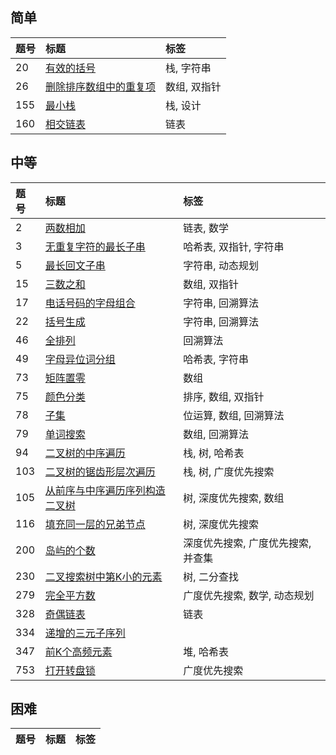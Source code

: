 ## 简单

| 题号 | 标题 | 标签 |
| :--- | :--- | :--- |
| 20 | [有效的括号][020] | 栈, 字符串 |
| 26 | [删除排序数组中的重复项][026] | 数组, 双指针 |
| 155 | [最小栈][155] | 栈, 设计 |
| 160 | [相交链表][160] | 链表 |

## 中等

| 题号 | 标题 | 标签 |
| :--- | :--- | :--- |
| 2 | [两数相加][002] | 链表, 数学 |
| 3 | [无重复字符的最长子串][003] | 哈希表, 双指针, 字符串 |
| 5 | [最长回文子串][005] | 字符串, 动态规划 |
| 15 | [三数之和][015] | 数组, 双指针 |
| 17 | [电话号码的字母组合][017] | 字符串, 回溯算法 |
| 22 | [括号生成][022] | 字符串, 回溯算法 |
| 46 | [全排列][046] | 回溯算法 |
| 49 | [字母异位词分组][049] | 哈希表, 字符串 |
| 73 | [矩阵置零][073] | 数组 |
| 75 | [颜色分类][075] | 排序, 数组, 双指针 |
| 78 | [子集][078] | 位运算, 数组, 回溯算法 |
| 79 | [单词搜索][079] | 数组, 回溯算法 |
| 94 | [二叉树的中序遍历][094] | 栈, 树, 哈希表 |
| 103 | [二叉树的锯齿形层次遍历][103] | 栈, 树, 广度优先搜索 |
| 105 | [从前序与中序遍历序列构造二叉树][105] | 树, 深度优先搜索, 数组 |
| 116 | [填充同一层的兄弟节点][116] | 树, 深度优先搜索 |
| 200 | [岛屿的个数][200] | 深度优先搜索, 广度优先搜索, 并查集 |
| 230 | [二叉搜索树中第K小的元素][230] | 树, 二分查找 |
| 279 | [完全平方数][279] | 广度优先搜索, 数学, 动态规划 |
| 328 | [奇偶链表][328] | 链表 |
| 334 | [递增的三元子序列][334] |  |
| 347 | [前K个高频元素][347] | 堆, 哈希表 |
| 753 | [打开转盘锁][753] | 广度优先搜索 |

## 困难

| 题号 | 标题 | 标签 |
| :--- | :--- | :--- |

<!-- 简单 -->
[020]: src/easy/q020/README.md
[026]: src/easy/q026/README.md
[155]: src/easy/q155/README.md
[160]: src/easy/q160/README.md


<!-- 中等 -->
[002]: src/medium/q002/README.md
[003]: src/medium/q003/README.md
[005]: src/medium/q005/README.md
[015]: src/medium/q015/README.md
[017]: src/medium/q017/README.md
[022]: src/medium/q022/README.md
[046]: src/medium/q046/README.md
[049]: src/medium/q049/README.md
[073]: src/medium/q073/README.md
[075]: src/medium/q075/README.md
[078]: src/medium/q078/README.md
[079]: src/medium/q079/README.md
[094]: src/medium/q094/README.md
[103]: src/medium/q103/README.md
[105]: src/medium/q105/README.md
[116]: src/medium/q116/README.md
[200]: src/medium/q200/README.md
[230]: src/medium/q230/README.md
[279]: src/medium/q279/README.md
[328]: src/medium/q328/README.md
[334]: src/medium/q334/README.md
[347]: src/medium/q347/README.md
[753]: src/medium/q753/README.md


<!-- 困难 -->


